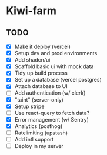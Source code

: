 # Kiwi-farm

## TODO

- [x] Make it deploy (vercel)
- [x] Setup dev and prod environments
- [x] Add shadcn/ui
- [x] Scaffold basic ui with mock data
- [x] Tidy up build process
- [x] Set up a database (vercel postgres)
- [x] Attach database to UI
- [ ] ~~Add authentication (w/ clerk)~~
- [x] "taint" (server-only)
- [x] Setup stripe
- [ ] Use react-query to fetch data?
- [x] Error management (w/ Sentry)
- [x] Analytics (posthog)
- [ ] Ratelimiting (upstash)
- [ ] Add intl support
- [ ] Deploy in my server
